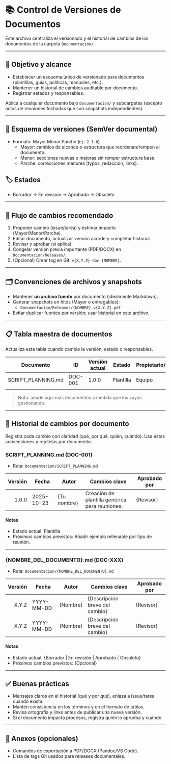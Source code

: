 # 📚 Control de Versiones de Documentos

Este archivo centraliza el versionado y el historial de cambios de los documentos de la carpeta `Documentacion/`.

---

## 🎯 Objetivo y alcance
- Establecer un esquema único de versionado para documentos (plantillas, guías, políticas, manuales, etc.).
- Mantener un historial de cambios auditable por documento.
- Registrar estados y responsables.

Aplica a cualquier documento bajo `Documentacion/` y subcarpetas (excepto actas de reuniones fechadas que son snapshots independientes).

---

## 🧭 Esquema de versiones (SemVer documental)
- Formato: Mayor.Menor.Parche (ej.: `2.1.0`).
  - Mayor: cambios de alcance o estructura que reordenan/rompen el documento.
  - Menor: secciones nuevas o mejoras sin romper estructura base.
  - Parche: correcciones menores (typos, redacción, links).

## 🏷️ Estados
- Borrador → En revisión → Aprobado → Obsoleto

---

## 🔁 Flujo de cambios recomendado
1) Proponer cambio (issue/tarea) y estimar impacto (Mayor/Menor/Parche).
2) Editar documento, actualizar versión acorde y completar historial.
3) Revisar y aprobar (si aplica).
4) Congelar versión previa importante (PDF/DOCX) en `Documentacion/Releases/`.
5) (Opcional) Crear tag en Git: `v{X.Y.Z}-doc-{NOMBRE}`.

---

## 🗂️ Convenciones de archivos y snapshots
- Mantener **un archivo fuente** por documento (idealmente Markdown).
- Generar snapshots en hitos (Mayor o entregables):
  - `Documentacion/Releases/{NOMBRE}_v{X.Y.Z}.pdf`
- Evitar duplicar fuentes por versión; usar historial en este archivo.

---

## 📋 Tabla maestra de documentos
Actualiza esta tabla cuando cambie la versión, estado o responsables.

| Documento | ID | Versión actual | Estado | Propietario/Equipo | Última actualización | Ruta |
|-----------|----|-----------------|--------|--------------------|----------------------|------|
| SCRIPT_PLANNING.md | DOC-001 | 1.0.0 | Plantilla | Equipo | 2025-10-23 | Documentacion/SCRIPT_PLANNING.md |
| | | | | | | |

> Nota: añade aquí más documentos a medida que los vayas gestionando.

---

## 🧾 Historial de cambios por documento
Registra cada cambio con claridad (qué, por qué, quién, cuándo). Usa estas subsecciones y repítelas por documento.

### SCRIPT_PLANNING.md (DOC-001)
- Ruta: `Documentacion/SCRIPT_PLANNING.md`

| Versión | Fecha | Autor | Cambios clave | Aprobado por |
|--------:|-------|-------|---------------|--------------|
| 1.0.0 | 2025-10-23 | {Tu nombre} | Creación de plantilla genérica para reuniones. | {Revisor} |

#### Notas
- Estado actual: Plantilla
- Próximos cambios previstos: Añadir ejemplo rellenable por tipo de reunión.

---

### {NOMBRE_DEL_DOCUMENTO}.md (DOC-XXX)
- Ruta: `Documentacion/{NOMBRE_DEL_DOCUMENTO}.md`

| Versión | Fecha | Autor | Cambios clave | Aprobado por |
|--------:|-------|-------|---------------|--------------|
| X.Y.Z | YYYY-MM-DD | {Nombre} | {Descripción breve del cambio} | {Revisor} |
| X.Y.Z | YYYY-MM-DD | {Nombre} | {Descripción breve del cambio} | {Revisor} |

#### Notas
- Estado actual: {Borrador | En revisión | Aprobado | Obsoleto}
- Próximos cambios previstos: {Opcional}

---

## ✅ Buenas prácticas
- Mensajes claros en el historial (qué y por qué), enlaza a issue/tarea cuando exista.
- Mantén consistencia en los términos y en el formato de tablas.
- Revisa ortografía y links antes de publicar una nueva versión.
- Si el documento impacta procesos, registra quién lo aprueba y cuándo.

---

## 🧩 Anexos (opcionales)
- Comandos de exportación a PDF/DOCX (Pandoc/VS Code).
- Lista de tags Git usados para releases documentales.
